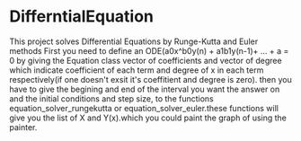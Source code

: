 # DifferntialEquation
This project solves Differential Equations by Runge-Kutta and Euler methods
First you need to define an ODE(a0x^b0y(n) + a1b1y(n-1)+ ... + a = 0 by giving  the Equation class vector of coefficients and vector of degree
which indicate coefficient of each term and degree of x in each term respectively(if one doesn't exsit it's coeffitient and degree is zero).
then you have to give the begining and end of the interval you want the answer on and the initial conditions and step size, to the functions equation_solver_rungekutta or
equation_solver_euler.these functions will give you the list of X and Y(x).which you could paint the graph of using the painter.
